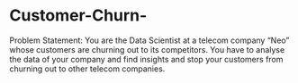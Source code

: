 # Customer-Churn-
Problem Statement: 
You are the Data Scientist at a telecom company “Neo” whose customers are churning out to 
its competitors. You have to analyse the data of your company and find insights and stop your 
customers from churning out to other telecom companies. 
